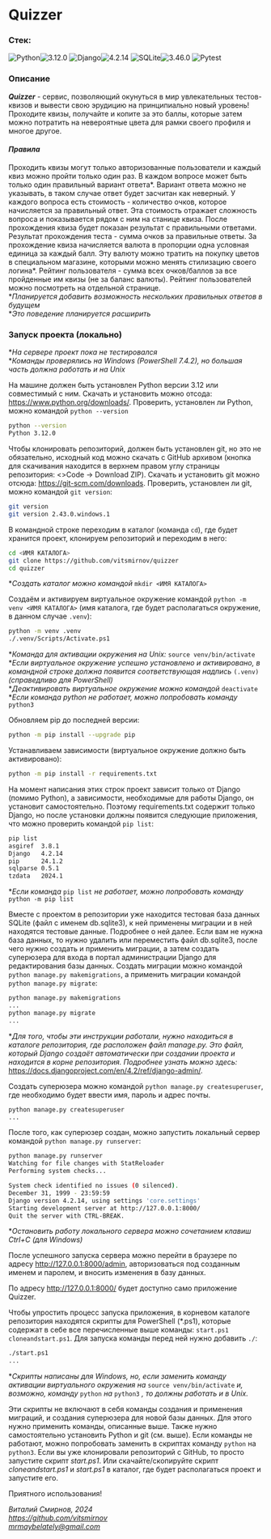 # Quizzer

### Стек:
![Python](https://img.shields.io/badge/Python-171515?style=flat-square&logo=Python)![3.12.0](https://img.shields.io/badge/3.12.0-blue?style=flat-square&logo=3.12.0)
![Django](https://img.shields.io/badge/Django-171515?style=flat-square&logo=Django)![4.2.14](https://img.shields.io/badge/4.2.14-blue?style=flat-square&logo=4.2.14)
![SQLite](https://img.shields.io/badge/SQLite-171515?style=flat-square&logo=SQLite)![3.46.0](https://img.shields.io/badge/3.46.0-blue?style=flat-square&logo=3.46.0)
![Pytest](https://img.shields.io/badge/Pytest-171515?style=flat-square&logo=Pytest)

### Описание
**_Quizzer_** - сервис, позволяющий окунуться в мир увлекательных тестов-квизов и вывести свою эрудицию на принципиально новый уровень! Проходите квизы, получайте и копите за это баллы, которые затем можно потратить на невероятные цвета для рамки своего профиля и многое другое.

#### *Правила*
Проходить квизы могут только авторизованные пользователи и каждый квиз можно пройти только один раз. В каждом вопросе может быть только один правильный вариант ответа*. Вариант ответа можно не указывать, в таком случае ответ будет засчитан как неверный. У каждого вопроса есть стоимость - количество очков, которое начисляется за правильный ответ. Эта стоимость отражает сложность вопроса и показывается рядом с ним на станице квиза. После прохождения квиза будет показан результат с правильными ответами. Результат прохождения теста - сумма очков за правильные ответы. За прохождение квиза начисляется валюта в пропорции одна условная единица за каждый балл. Эту валюту можно тратить на покупку цветов в специальном магазине, которыми можно менять стилизацию своего логина*. Рейтинг пользователя - сумма всех очков/баллов за все пройденные им квизы (не за баланс валюты). Рейтинг пользователей можно посмотреть на отдельной странице.  
**Планируется добавить возможность нескольких правильных ответов в будущем*  
**Это поведение планируется расширить*  

### Запуск проекта (локально)
**На сервере проект пока не тестировался*  
**Команды проверялись на Windows (PowerShell 7.4.2), но большая часть должна работать и на Unix*

На машине должен быть установлен Python версии 3.12 или совместимый с ним. Скачать и установить можно отсода: https://www.python.org/downloads/. Проверить, установлен ли Python, можно командой `python --version`
```bash
python --version
Python 3.12.0
```

Чтобы клонировать репозиторий, должен быть установлен git, но это не обязательно, исходный код можно скачать с GitHub архивом (кнопка для скачивания находится в верхнем правом углу страницы репозитория: <>Code -> Download ZIP). Скачать и установить git можно отсюда: https://git-scm.com/downloads. Проверить, установлен ли git, можно командой `git version`:
```bash
git version
git version 2.43.0.windows.1
```

В командной строке переходим в каталог (команда `cd`), где будет хранится проект, клонируем репозиторий и переходим в него:
```bash
cd <ИМЯ КАТАЛОГА>
git clone https://github.com/vitsmirnov/quizzer
cd quizzer
```
**Создать каталог можно командой* `mkdir <ИМЯ КАТАЛОГА>`

Создаём и активируем виртуальное окружение командой `python -m venv <ИМЯ КАТАЛОГА>` (имя каталога, где будет располагаться окружение, в данном случае `.venv`):
```bash
python -m venv .venv
./.venv/Scripts/Activate.ps1
```
**Команда для активации окружения на Unix:* `source venv/bin/activate`  
**Если виртуальное окружение успешно установлено и активировано, в командной строке должна появится соответствующая надпись* `(.venv)` *(справедливо для PowerShell)*  
**Деактивировать виртуальное окружение можно командой* `deactivate`  
**Если команда python не работает, можно попробовать команду* `python3`  

Обновляем pip до последней версии:
```bash
python -m pip install --upgrade pip
```

Устанавливаем зависимости (виртуальное окружение должно быть активировано):
```bash
python -m pip install -r requirements.txt
```

На момент написания этих строк проект зависит только от Django (помимо Python), а зависимости, необходимые для работы Django, он установит самостоятельно. Поэтому requirements.txt содержит только Django, но после установки должны появится следующие приложения, что можно проверить командой `pip list`:
```bash
pip list
asgiref  3.8.1
Django   4.2.14
pip      24.1.2
sqlparse 0.5.1
tzdata   2024.1
```
**Если команда* `pip list` *не работает, можно попробовать команду* `python -m pip list`

Вместе с проектом в репозитории уже находится тестовая база данных SQLite (файл с именем db.sqlite3), к ней применены миграции и в ней находятся тестовые данные. Подробнее о ней далее.
Если вам не нужна база данных, то нужно удалить или переместить файл db.sqlite3, после чего нужно создать и применить миграции, а затем создать суперюзера для входа в портал администрации Django для редактирования базы данных.
Создать миграции можно командой `python manage.py makemigrations`, а применить миграции командой `python manage.py migrate`:
```bash
python manage.py makemigrations
...
python manage.py migrate
...
```
**Для того, чтобы эти инструкции работали, нужно находиться в каталоге репозитория, где расположен файл manage.py. Это файл, который Django создаёт автоматически при создании проекта и находится в корне репозитория. Подробнее узнать можно здесь:* https://docs.djangoproject.com/en/4.2/ref/django-admin/.

Создать суперюзера можно командой `python manage.py createsuperuser`, где необходимо будет ввести имя, пароль и адрес почты.
```bash
python manage.py createsuperuser
...
```

После того, как суперюзер создан, можно запустить локальный сервер командой `python manage.py runserver`:
```bash
python manage.py runserver
Watching for file changes with StatReloader
Performing system checks...

System check identified no issues (0 silenced).
December 31, 1999 - 23:59:59
Django version 4.2.14, using settings 'core.settings'
Starting development server at http://127.0.0.1:8000/
Quit the server with CTRL-BREAK.
```
**Остановить работу локального сервера можно сочетанием клавиш Ctrl+C (для Windows)*

После успешного запуска сервера можно перейти в браузере по адресу http://127.0.0.1:8000/admin, авторизоваться под созданным именем и паролем, и вносить изменения в базу данных.

По адресу http://127.0.0.1:8000/ будет доступно само приложение Quizzer.

Чтобы упростить процесс запуска приложения, в корневом каталоге репозитория находятся скрипты для PowerShell (*.ps1), которые содержат в себе все перечисленные выше команды:
`start.ps1` `cloneandstart.ps1`. Для запуска команды перед ней нужно добавить `./`:
```bash
./start.ps1
...
```
**Скрипты написаны для Windows, но, если заменить команду активации виртуального окружения на* `source venv/bin/activate` *и, возможно, команду* `python` *на* `python3` *, то должны работать и в Unix.*

Эти скрипты не включают в себя команды создания и применения миграций, и создания суперюзера для новой базы данных. Для этого нужно применить команды, описанные выше. Также нужно самостоятельно установить Python и git (см. выше). Если команды не работают, можно попробовать заменить в скриптах команду `python` на `python3`.
Если вы уже клонировали репозиторий с GitHub, то просто запустите скрипт *start.ps1*. Или скачайте/скопируйте скрипт *cloneandstart.ps1* и *start.ps1* в каталог, где будет располагаться проект и запустите его.

Приятного использования!

*Виталий Смирнов, 2024*  
*https://github.com/vitsmirnov*  
*mrmaybelately@gmail.com*  
